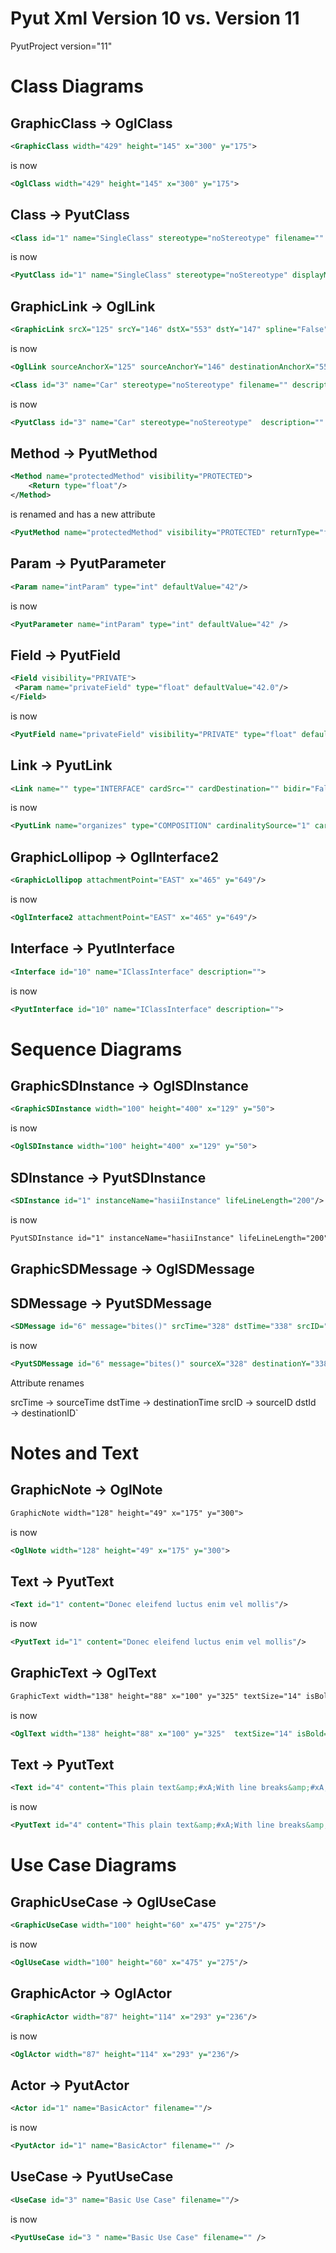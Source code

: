 Pyut Xml Version 10 vs. Version 11
===================

PyutProject version="11"

# Class Diagrams

## GraphicClass → OglClass

 ```xml
 <GraphicClass width="429" height="145" x="300" y="175">
 ```
is now
```xml
<OglClass width="429" height="145" x="300" y="175">
```



## Class → PyutClass

```xml
<Class id="1" name="SingleClass" stereotype="noStereotype" filename="" description="I am a single class" showMethods="True" showFields="True" showStereotype="True" displayParameters="Display">
```

is now

```xml
<PyutClass id="1" name="SingleClass" stereotype="noStereotype" displayMethods="True" displayParameters="Display" displayFields="True" displayStereotype="True" description="I am a single class" fileName="">
```

## GraphicLink → OglLink

```xml
<GraphicLink srcX="125" srcY="146" dstX="553" dstY="147" spline="False">
```
is now
```xml
<OglLink sourceAnchorX="125" sourceAnchorY="146" destinationAnchorX="553" destinationAnchorY="147" spline="False">
```



```xml
<Class id="3" name="Car" stereotype="noStereotype" filename="" description="" showMethods="True" showFields="True"    showStereotype="True" displayParameters="Unspecified">
```

is now

```xml
<PyutClass id="3" name="Car" stereotype="noStereotype"  description="" displayMethods="True" displayFields="True" displayStereotype="True" displayParameters="Unspecified" >
```


## Method → PyutMethod

```xml
<Method name="protectedMethod" visibility="PROTECTED">
    <Return type="float"/>
</Method>
```

is renamed and has a new attribute

```xml
<PyutMethod name="protectedMethod" visibility="PROTECTED" returnType="float">
```

## Param → PyutParameter

```xml
<Param name="intParam" type="int" defaultValue="42"/>
```

is now

```xml
<PyutParameter name="intParam" type="int" defaultValue="42" />
```

## Field → PyutField

```xml
<Field visibility="PRIVATE">
 <Param name="privateField" type="float" defaultValue="42.0"/>
</Field>
```

is now

```xml
<PyutField name="privateField" visibility="PRIVATE" type="float" defaultValue="42.0" />
```

## Link → PyutLink

```xml
<Link name="" type="INTERFACE" cardSrc="" cardDestination="" bidir="False" sourceId="6" destId="5"/>
```

is now

```xml
<PyutLink name="organizes" type="COMPOSITION" cardinalitySource="1" cardinalityDestination="*" bidirectional="False" sourceId="1" destinationId="2" />
```



## GraphicLollipop → OglInterface2

```xml
<GraphicLollipop attachmentPoint="EAST" x="465" y="649"/>
```

is now

```xml
<OglInterface2 attachmentPoint="EAST" x="465" y="649"/>
```
## Interface → PyutInterface

```xml
<Interface id="10" name="IClassInterface" description="">
```

is now

```xml
<PyutInterface id="10" name="IClassInterface" description="">
```


# Sequence Diagrams

## GraphicSDInstance → OglSDInstance
```xml
<GraphicSDInstance width="100" height="400" x="129" y="50">
```

is now

```xml
<OglSDInstance width="100" height="400" x="129" y="50">
```

## SDInstance → PyutSDInstance
```xml
<SDInstance id="1" instanceName="hasiiInstance" lifeLineLength="200"/>
```

is now

```xml
PyutSDInstance id="1" instanceName="hasiiInstance" lifeLineLength="200" />
```

## GraphicSDMessage  → OglSDMessage

## SDMessage → PyutSDMessage

```xml
<SDMessage id="6" message="bites()" srcTime="328" dstTime="338" srcID="3" dstID="2"/>
```

is now 

```xml
<PyutSDMessage id="6" message="bites()" sourceX="328" destinationY="338" sourceID="3" destinationID="2" />
```

Attribute renames

srcTime → sourceTime
dstTime → destinationTime
srcID → sourceID
dstId → destinationID`

# Notes and Text
## GraphicNote  →  OglNote

```xml
GraphicNote width="128" height="49" x="175" y="300">
```

is now

```xml
<OglNote width="128" height="49" x="175" y="300">
```

## Text  → PyutText

```xml
<Text id="1" content="Donec eleifend luctus enim vel mollis"/>
```

is now

```xml
<PyutText id="1" content="Donec eleifend luctus enim vel mollis"/>
```

## GraphicText → OglText

```xml
GraphicText width="138" height="88" x="100" y="325" textSize="14" isBold="False" isItalicized="False" fontFamily="Swiss">
```

is now

```xml
<OglText width="138" height="88" x="100" y="325"  textSize="14" isBold="False" isItalicized="False" fontFamily="Swiss">
```

## Text → PyutText
```xml
<Text id="4" content="This plain text&amp;#xA;With line breaks&amp;#xA;At least a few"/>
```

is now

```xml
<PyutText id="4" content="This plain text&amp;#xA;With line breaks&amp;#xA;At least a few"/>
```

# Use Case Diagrams

## GraphicUseCase → OglUseCase

```xml
<GraphicUseCase width="100" height="60" x="475" y="275"/>
```

is now

```xml
<OglUseCase width="100" height="60" x="475" y="275"/>
```

## GraphicActor → OglActor

```xml
<GraphicActor width="87" height="114" x="293" y="236"/>
```
is now
```xml
<OglActor width="87" height="114" x="293" y="236"/>
```

## Actor → PyutActor

```xml
<Actor id="1" name="BasicActor" filename=""/>
```

is now

```xml
<PyutActor id="1" name="BasicActor" filename="" />
```

## UseCase → PyutUseCase
```xml
<UseCase id="3" name="Basic Use Case" filename=""/>
```

is now

```xml
<PyutUseCase id="3 " name="Basic Use Case" filename="" />
```